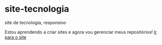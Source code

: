 # site-tecnologia
 site de tecnologia, responsivo

Estou aprendendo a criar sites e agora vou gerenciar meus repositórios!
<a href="https://lucasbonfim1.github.io/site-tecnologia/">Ir para o site</a>